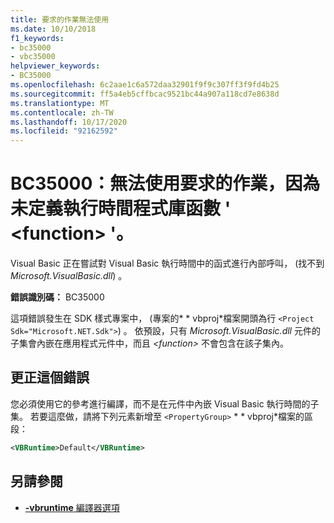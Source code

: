 ```yaml
---
title: 要求的作業無法使用
ms.date: 10/10/2018
f1_keywords:
- bc35000
- vbc35000
helpviewer_keywords:
- BC35000
ms.openlocfilehash: 6c2aae1c6a572daa32901f9f9c307ff3f9fd4b25
ms.sourcegitcommit: ff5a4eb5cffbcac9521bc44a907a118cd7e8638d
ms.translationtype: MT
ms.contentlocale: zh-TW
ms.lasthandoff: 10/17/2020
ms.locfileid: "92162592"
---
```

# <a name="bc35000-requested-operation-is-not-available-because-the-runtime-library-function-function-is-not-defined"></a>BC35000：無法使用要求的作業，因為未定義執行時間程式庫函數 ' \<function> '。

Visual Basic 正在嘗試對 Visual Basic 執行時間中的函式進行內部呼叫， (找不到 *Microsoft.VisualBasic.dll*) 。

**錯誤識別碼：** BC35000

這項錯誤發生在 SDK 樣式專案中， (專案的* \* vbproj*檔案開頭為行 `<Project Sdk="Microsoft.NET.Sdk">`) 。 依預設，只有 *Microsoft.VisualBasic.dll* 元件的子集會內嵌在應用程式元件中，而且 *\<function>* 不會包含在該子集內。

## <a name="to-correct-this-error"></a>更正這個錯誤

您必須使用它的參考進行編譯，而不是在元件中內嵌 Visual Basic 執行時間的子集。 若要這麼做，請將下列元素新增至 `<PropertyGroup>` * \* vbproj*檔案的區段：

```xml
<VBRuntime>Default</VBRuntime>
```

## <a name="see-also"></a>另請參閱

- [**-vbruntime** 編譯器選項](../../reference/command-line-compiler/vbruntime.md)

